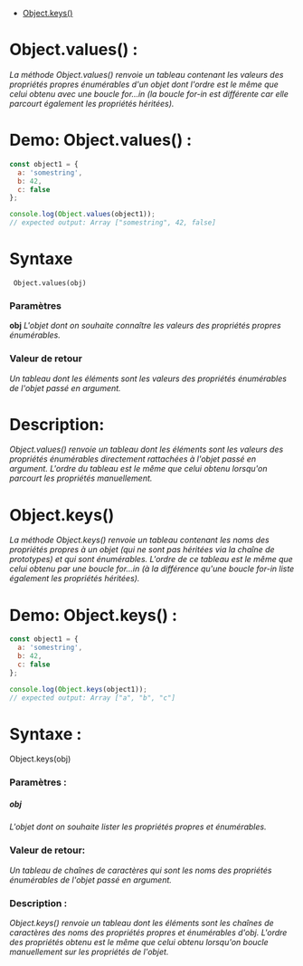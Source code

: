 + [Object.keys()](#objectkeys)

# Object.values() :

_La méthode Object.values() renvoie un tableau contenant les valeurs des propriétés propres énumérables d'un objet dont l'ordre est le même que celui obtenu avec une boucle for...in (la boucle for-in est différente car elle parcourt également les propriétés héritées)._

# Demo: Object.values() :

````js
const object1 = {
  a: 'somestring',
  b: 42,
  c: false
};

console.log(Object.values(object1));
// expected output: Array ["somestring", 42, false]
````

# Syntaxe

     Object.values(obj)
     
### Paramètres

**obj**
_L'objet dont on souhaite connaître les valeurs des propriétés propres énumérables._
### Valeur de retour
_Un tableau dont les éléments sont les valeurs des propriétés énumérables de l'objet passé en argument._

# Description:

_Object.values() renvoie un tableau dont les éléments sont les valeurs des propriétés énumérables directement rattachées à l'objet passé en argument. L'ordre du tableau est le même que celui obtenu lorsqu'on parcourt les propriétés manuellement._

# Object.keys() 

_La méthode Object.keys() renvoie un tableau contenant les noms des propriétés propres à un objet (qui ne sont pas héritées via la chaîne de prototypes) et qui sont énumérables. L'ordre de ce tableau est le même que celui obtenu par une boucle for...in (à la différence qu'une boucle for-in liste également les propriétés héritées)._

# Demo: Object.keys() :

````js
const object1 = {
  a: 'somestring',
  b: 42,
  c: false
};

console.log(Object.keys(object1));
// expected output: Array ["a", "b", "c"]
````

# Syntaxe :

Object.keys(obj)

### Paramètres :

##### obj
_L'objet dont on souhaite lister les propriétés propres et énumérables._

### Valeur de retour:

_Un tableau de chaînes de caractères qui sont les noms des propriétés énumérables de l'objet passé en argument._

### Description :

_Object.keys() renvoie un tableau dont les éléments sont les chaînes de caractères des noms des propriétés propres et énumérables d'obj. L'ordre des propriétés obtenu est le même que celui obtenu lorsqu'on boucle manuellement sur les propriétés de l'objet._

